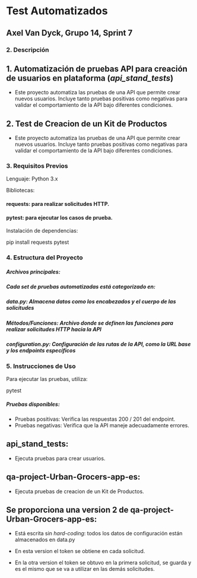 ﻿# Test Automatizados
## Axel Van Dyck, Grupo 14, Sprint 7 
### 2. Descripción

## 1. Automatización de pruebas API para creación de usuarios en plataforma (*api_stand_tests*)

-   Este proyecto automatiza las pruebas de una API que permite crear nuevos usuarios. Incluye tanto pruebas positivas como negativas para validar el comportamiento de la API bajo diferentes condiciones.

## 2. Test de Creacion de un Kit de Productos

- Este proyecto automatiza las pruebas de una API que permite crear nuevos usuarios. Incluye tanto pruebas positivas como negativas para validar el comportamiento de la API bajo diferentes condiciones.

### 3. Requisitos Previos

Lenguaje: Python 3.x

Bibliotecas:

#### requests: para realizar solicitudes HTTP.

#### pytest: para ejecutar los casos de prueba.

Instalación de dependencias:

pip install requests pytest

### 4. Estructura del Proyecto
##### Archivos principales:

##### Cada set de pruebas automatizadas está categorizado en:
##### data.py: Almacena datos como los encabezados y el cuerpo de las solicitudes
##### Métodos/Funciones: Archivo donde se definen las funciones para realizar solicitudes HTTP hacia la API
##### configuration.py: Configuración de las rutas de la API, como la URL base y los endpoints específicos

### 5. Instrucciones de Uso
Para ejecutar las pruebas, utiliza:

pytest

##### Pruebas disponibles:
- Pruebas positivas: Verifica las respuestas 200 / 201 del endpoint.
- Pruebas negativas: Verifica que la API maneje adecuadamente errores.

## api_stand_tests: 
- Ejecuta pruebas para crear usuarios.

## qa-project-Urban-Grocers-app-es: 
- Ejecuta pruebas de creacion de un Kit de Productos.

## Se proporciona una version 2 de qa-project-Urban-Grocers-app-es:

- Está escrita sin *hard-coding*: todos los datos de configuración están almacenados en data.py

- En esta version el token se obtiene en cada solicitud.

- En la otra version el token se obtuvo en la primera solicitud, se guarda y es el mismo que se va a utilizar en las demás solicitudes.
